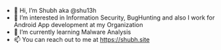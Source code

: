 - 👋 Hi, I’m Shubh aka @shu13h
- 👀 I’m interested in Information Security, BugHunting and also I work for Android App development at my Organization
- 🌱 I’m currently learning Malware Analysis
- 📫 You can reach out to me at https://shubh.site

<!---
shu13h/shu13h is a ✨ special ✨ repository because its `README.md` (this file) appears on your GitHub profile.
You can click the Preview link to take a look at your changes.
--->
